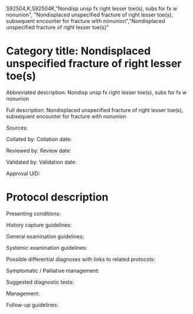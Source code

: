 S92504,K,S92504K,"Nondisp unsp fx right lesser toe(s), subs for fx w nonunion", "Nondisplaced unspecified fracture of right lesser toe(s), subsequent encounter for fracture with nonunion","Nondisplaced unspecified fracture of right lesser toe(s)"
# Category title: Nondisplaced unspecified fracture of right lesser toe(s)

Abbreviated description: Nondisp unsp fx right lesser toe(s), subs for fx w nonunion

Full description: Nondisplaced unspecified fracture of right lesser toe(s), subsequent encounter for fracture with nonunion

Sources:

Collated by:
Collation date:

Reviewed by:
Review date:

Validated by:
Validation date:

Approval UID:

# Protocol description

Presenting conditions:

History capture guidelines:

General examination guidelines:

Systemic examination guidelines:

Possible differential diagnoses with links to related protocols:

Symptomatic / Palliative management:

Suggested diagnostic tests:

Management:

Follow-up guidelines:
